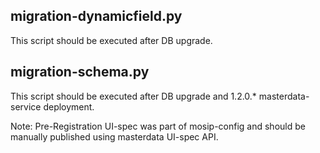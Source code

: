 ## migration-dynamicfield.py

This script should be executed after DB upgrade.

## migration-schema.py

This script should be executed after DB upgrade and 1.2.0.* masterdata-service deployment. 

Note: Pre-Registration UI-spec was part of mosip-config and should be manually published using masterdata UI-spec API.